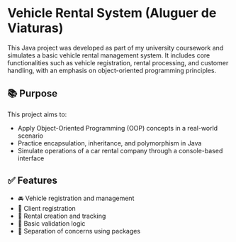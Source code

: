 # Vehicle Rental System (Aluguer de Viaturas)

This Java project was developed as part of my university coursework and simulates a basic vehicle rental management system. It includes core functionalities such as vehicle registration, rental processing, and customer handling, with an emphasis on object-oriented programming principles.

## 📚 Purpose

This project aims to:

- Apply Object-Oriented Programming (OOP) concepts in a real-world scenario
- Practice encapsulation, inheritance, and polymorphism in Java
- Simulate operations of a car rental company through a console-based interface

## ✅ Features

- 🚘 Vehicle registration and management  
- 👤 Client registration  
- 📝 Rental creation and tracking  
- 🧠 Basic validation logic  
- 🧹 Separation of concerns using packages
